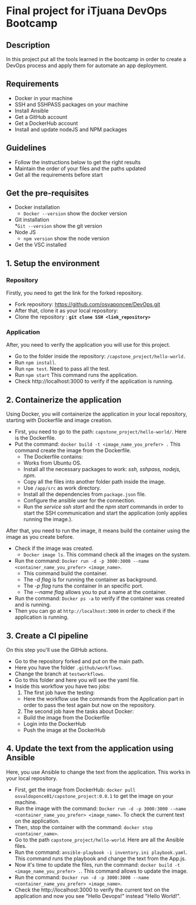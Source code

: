 # Final project for iTjuana DevOps Bootcamp

## Description
In this project put all the tools learned in the bootcamp in order to create a DevOps process and apply them for automate an app deployment.

## Requirements
* Docker in your machine
* SSH and SSHPASS packages on your machine
* Install Ansible
* Get a GitHub account
* Get a DockerHub account
* Install and update nodeJS and NPM packages

## Guidelines
* Follow the instructions below to get the right results
* Maintain the order of your files and the paths updated
* Get all the requirements before start

## Get the pre-requisites
* Docker installation
  * `Docker --version` show the docker version
* Git installation  
  *`Git --version` show the git version
* Node JS 
  * `npm version` show the node version
* Get the VSC installed

## 1. Setup the environment

### Repository
Firstly, you need to get the link for the forked repository.
* Fork repository: https://github.com/osvaponcee/DevOps.git
* After that, clone it as your local repository:
 * Clone the repository : **`git clone SSH <link_repository>`**

### Application
After, you need to verify the application you will use for this project.
* Go to the folder inside the repository: `/capstone_project/hello-world.`
* Run `npm install`.
* Run `npm test`. Need to pass all the test.
* Run `npm start` This command runs the application.
* Check http://localhost:3000 to verify if the application is running.

## 2. Containerize the application
Using Docker, you will containerize the application in your local repository, starting with Dockerfile and image creation.
* First, you need to go to the path: `capstone_project/hello-world/`. Here is the Dockerfile.
* Put the command: `docker build -t <image_name_you_prefer> .` This command create the image from the Dockerfile.
  * The Dockerfile contains:
  * Works from Ubuntu OS.
  * Install all the necessary packages to work: *ssh, sshpass, nodejs, npm*.
  * Copy all the files into another folder path inside the image.
  * Use `/app/src` as work directory.
  * Install all the dependencies from `package.json` file.
  * Configure the ansible user for the connection.
  * Run the *service ssh start* and the *npm start* commands in order to start the SSH communication and start the application (only applies running the      image.).

After that, you need to run the image, it means build the container using the image as you create before.
* Check if the image was created.
  * `Docker image ls`. This command check all the images on the system.
* Run the command: `Docker run -d -p 3000:3000 --name <container_name_you_prefer> <image_name>`. 
  * This command build the container.
  * The *-d flag* is for running the container as background.
  * The *-p flag* runs the container in an specific port.
  * The *--name flag* allows you to put a name at the container.
* Run the command: `Docker ps -a` to verify if the container was created and is running.
* Then you can go at `http://localhost:3000` in order to check if the application is running.

## 3. Create a CI pipeline 
On this step you'll use the GitHub actions.
* Go to the repository forked and put on the main path.
* Here you have the folder `.github/workflows`. 
* Change the branch at `testworkflows`.
* Go to this folder and here you will see the yaml file.
* Inside this workflow you have two jobs:
  1. The first job have the testing:
    * Here the workflow use the commands from the Application part in order to pass the test again but now on the repository.
  2. The second job have the tasks about Docker:
    * Build the image from the Dockerfile
    * Login into the DockerHub
    * Push the image at the DockerHub

## 4. Update the text from the application using Ansible
Here, you use Ansible to change the text from the application. This works in your local repository.
* First, get the image from DockerHub: `docker pull osvaldoponce01/capstone_project:0.0.1` to get the image on your machine.
* Run the image with the command: `Docker run -d -p 3000:3000 --name <container_name_you_prefer> <image_name>`. To check the current text on the application.
* Then, stop the container with the command: `docker stop <container_name>`.
* Go to the path `capstone_project/hello-world`. Here are all the Ansible files.
* Run the command: `ansible-playbook -i inventory.ini playbook.yaml`. This command runs the playbook and change the text from the App.js.
* Now it's time to update the files, run the command: `docker build -t <image_name_you_prefer> .`. This command allows to update the image.
* Run the command: `Docker run -d -p 3000:3000 --name <container_name_you_prefer> <image_name>`.
* Check the http://localhost:3000 to verify the current text on the application and now you see "Hello Devops!" instead "Hello World!".  








